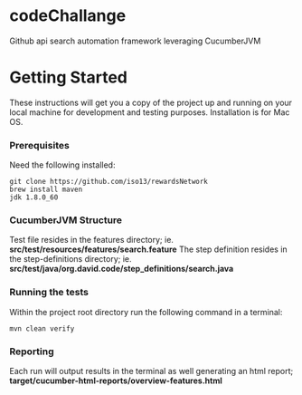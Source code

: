 # codeChallange

Github api search automation framework leveraging CucumberJVM

# Getting Started

These instructions will get you a copy of the project up and running on your local machine for development and testing purposes.
Installation is for Mac OS.
### Prerequisites

Need the following installed:
```
git clone https://github.com/iso13/rewardsNetwork
brew install maven
jdk 1.8.0_60
```
### CucumberJVM Structure
Test file resides in the features directory; ie. **src/test/resources/features/search.feature**
The step definition resides in the step-definitions directory; ie. **src/test/java/org.david.code/step_definitions/search.java**

### Running the tests

Within the project root directory run the following command in a terminal:
```
mvn clean verify
```

### Reporting
Each run will output results in the terminal as well generating an html report; **target/cucumber-html-reports/overview-features.html**